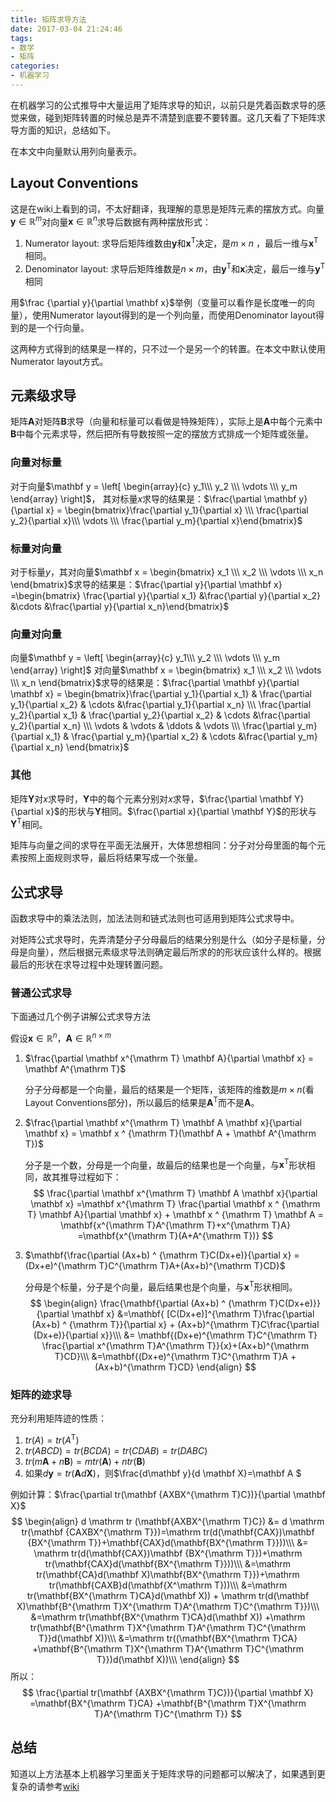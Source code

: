 ```yaml
---
title: 矩阵求导方法
date: 2017-03-04 21:24:46
tags:
- 数学
- 矩阵
categories:
- 机器学习
---
```


在机器学习的公式推导中大量运用了矩阵求导的知识，以前只是凭着函数求导的感觉来做，碰到矩阵转置的时候总是弄不清楚到底要不要转置。这几天看了下矩阵求导方面的知识，总结如下。

在本文中向量默认用列向量表示。

<!--more-->

## Layout Conventions

这是在wiki上看到的词，不太好翻译，我理解的意思是矩阵元素的摆放方式。向量$\mathbf y \in\mathbb R^m$对向量$\mathbf x \in \mathbb R^n$求导后数据有两种摆放形式：

1. Numerator layout: 求导后矩阵维数由$\mathbf y$和$\mathbf x^{\mathrm T}$决定，是$m \times n$ ，最后一维与$\mathbf x^{\mathrm T}$相同。
2. Denominator layout: 求导后矩阵维数是$n \times m$，由$\mathbf y^{\mathrm T}$和$\mathbf x$决定，最后一维与$\mathbf y^{\mathrm T}$相同

用$\frac {\partial y}{\partial \mathbf x}$举例（变量可以看作是长度唯一的向量），使用Numerator layout得到的是一个列向量，而使用Denominator layout得到的是一个行向量。

这两种方式得到的结果是一样的，只不过一个是另一个的转置。在本文中默认使用Numerator layout方式。

## 元素级求导

矩阵$\mathbf A$对矩阵$\mathbf B$求导（向量和标量可以看做是特殊矩阵），实际上是$\mathbf A$中每个元素中$\mathbf B$中每个元素求导，然后把所有导数按照一定的摆放方式排成一个矩阵或张量。

### 向量对标量

对于向量$\mathbf y = \left[  \begin{array}{c}  y_1\\\ y_2  \\\ \vdots \\\ y_m \end{array} \right]$， 其对标量$x$求导的结果是：$\frac{\partial \mathbf y}{\partial x} = \begin{bmatrix}\frac{\partial y_1}{\partial x} \\\ \frac{\partial y_2}{\partial x}\\\ \vdots \\\ \frac{\partial y_m}{\partial x}\end{bmatrix}$



### 标量对向量

对于标量$y$，其对向量$\mathbf x = \begin{bmatrix} x_1 \\\ x_2 \\\ \vdots \\\ x_n \end{bmatrix}$求导的结果是：$\frac{\partial y}{\partial \mathbf x} =\begin{bmatrix} \frac{\partial y}{\partial x_1} &\frac{\partial y}{\partial x_2} &\cdots &\frac{\partial y}{\partial x_n}\end{bmatrix}$



### 向量对向量

向量$\mathbf y = \left[  \begin{array}{c}  y_1\\\ y_2  \\\ \vdots \\\ y_m \end{array} \right]$ 对向量$\mathbf x = \begin{bmatrix} x_1 \\\ x_2 \\\ \vdots \\\ x_n \end{bmatrix}$求导的结果是：$\frac{\partial \mathbf y}{\partial \mathbf x} = \begin{bmatrix}\frac{\partial y_1}{\partial x_1} &  \frac{\partial y_1}{\partial x_2}  & \cdots  &\frac{\partial y_1}{\partial x_n} \\\ \frac{\partial y_2}{\partial x_1} &  \frac{\partial y_2}{\partial x_2}  & \cdots  &\frac{\partial y_2}{\partial x_n} \\\ \vdots &  \vdots &  \ddots & \vdots \\\ \frac{\partial y_m}{\partial x_1} &  \frac{\partial y_m}{\partial x_2}  & \cdots  &\frac{\partial y_m}{\partial x_n} \end{bmatrix}$



### 其他

矩阵$\mathbf Y$对$x$求导时，$\mathbf Y$中的每个元素分别对$x$求导，$\frac{\partial \mathbf Y}{\partial x}$的形状与$\mathbf Y$相同。$\frac{\partial x}{\partial \mathbf Y}$的形状与$\mathbf Y^{\mathrm T}$相同。

矩阵与向量之间的求导在平面无法展开，大体思想相同：分子对分母里面的每个元素按照上面规则求导，最后将结果写成一个张量。

## 公式求导

函数求导中的乘法法则，加法法则和链式法则也可适用到矩阵公式求导中。

对矩阵公式求导时，先弄清楚分子分母最后的结果分别是什么（如分子是标量，分母是向量），然后根据元素级求导法则确定最后所求的的形状应该什么样的。根据最后的形状在求导过程中处理转置问题。

### 普通公式求导

下面通过几个例子讲解公式求导方法

假设$\mathbf x \in \mathbb R^{n}$，$\mathbf A \in \mathbb R ^ {n \times m}$

1. $\frac{\partial \mathbf x^{\mathrm T} \mathbf A}{\partial \mathbf x} = \mathbf A^{\mathrm T}$

   分子分母都是一个向量，最后的结果是一个矩阵，该矩阵的维数是$m \times n​$(看Layout Conventions部分)，所以最后的结果是$\mathbf A ^{\mathrm T}$而不是$\mathbf A$。

2. $\frac{\partial \mathbf x^{\mathrm T} \mathbf A \mathbf x}{\partial \mathbf x} = \mathbf x ^ {\mathrm T}(\mathbf A + \mathbf A^{\mathrm T})$

   分子是一个数，分母是一个向量，故最后的结果也是一个向量，与$\mathbf x ^ {\mathrm T}$形状相同，故其推导过程如下：
   $$
   \frac{\partial \mathbf x^{\mathrm T} \mathbf A \mathbf x}{\partial \mathbf x} 
   =\mathbf x^{\mathrm T} \frac{\partial \mathbf x ^ {\mathrm T} \mathbf A}{\partial \mathbf x} + \mathbf x ^ {\mathrm T} \mathbf A 
   = \mathbf{x^{\mathrm T}A^{\mathrm T}+x^{\mathrm T}A}
   =\mathbf{x^{\mathrm T}(A+A^{\mathrm T})}
   $$

3. $\mathbf{\frac{\partial (Ax+b) ^ {\mathrm T}C(Dx+e)}{\partial x} = (Dx+e)^{\mathrm T}C^{\mathrm T}A+(Ax+b)^{\mathrm T}CD}$

   分母是个标量，分子是个向量，最后结果也是个向量，与$\mathbf x ^ {\mathrm T}$形状相同。
   $$
   \begin{align}
   \frac{\mathbf{\partial (Ax+b) ^ {\mathrm T}C(Dx+e)}}{\partial \mathbf x}
   &=\mathbf{ [C(Dx+e)]^{\mathrm T}\frac{\partial (Ax+b) ^ {\mathrm T}}{\partial x} + (Ax+b)^{\mathrm T}C\frac{\partial (Dx+e)}{\partial x}}\\\
   &= \mathbf{(Dx+e)^{\mathrm T}C^{\mathrm T} \frac{\partial x^{\mathrm T}A^{\mathrm T}}{x}+(Ax+b)^{\mathrm T}CD}\\\
   &=\mathbf{(Dx+e)^{\mathrm T}C^{\mathrm T}A +(Ax+b)^{\mathrm T}CD}
   \end{align}
   $$



### 矩阵的迹求导

充分利用矩阵迹的性质：

1. $tr(A) = tr(A^{\mathrm T})$
2. $tr(ABCD)=tr(BCDA)=tr(CDAB)=tr(DABC)$
3. $tr(m\mathbf A + n \mathbf B)=mtr(\mathbf A)+n tr(\mathbf B)$
4. 如果$d\mathbf y = tr(\mathbf Ad \mathbf X)$，则$\frac{d\mathbf y}{d \mathbf X}=\mathbf A $

例如计算：$\frac{\partial tr(\mathbf {AXBX^{\mathrm T}C})}{\partial \mathbf X}$
$$
\begin{align}
 d \mathrm tr (\mathbf{AXBX^{\mathrm T}C})
 &= d \mathrm tr(\mathbf {CAXBX^{\mathrm T}})=\mathrm tr(d(\mathbf{CAX})\mathbf {BX^{\mathrm T}}+\mathbf{CAX}d(\mathbf{BX^{\mathrm T}}))\\\
 &= \mathrm tr(d(\mathbf{CAX})\mathbf {BX^{\mathrm T}})+\mathrm tr(\mathbf{CAX}d(\mathbf{BX^{\mathrm T}}))\\\
 &=\mathrm tr(\mathbf{CA}d(\mathbf X)\mathbf{BX^{\mathrm T}})+\mathrm tr(\mathbf{CAXB}d(\mathbf{X^\mathrm T}))\\\
 &=\mathrm tr(\mathbf{BX^{\mathrm T}CA}d(\mathbf X)) + \mathrm tr(d(\mathbf X)\mathbf{B^{\mathrm T}X^{\mathrm T}A^{\mathrm T}C^{\mathrm T}})\\\
 &=\mathrm tr(\mathbf{BX^{\mathrm T}CA}d(\mathbf X)) +\mathrm tr(\mathbf{B^{\mathrm T}X^{\mathrm T}A^{\mathrm T}C^{\mathrm T}}d(\mathbf X))\\\
 &=\mathrm tr((\mathbf{BX^{\mathrm T}CA} +\mathbf{B^{\mathrm T}X^{\mathrm T}A^{\mathrm T}C^{\mathrm T}})d(\mathbf X))\\\
\end{align}
$$
所以：
$$
\frac{\partial tr(\mathbf {AXBX^{\mathrm T}C})}{\partial \mathbf X}
=\mathbf{BX^{\mathrm T}CA} +\mathbf{B^{\mathrm T}X^{\mathrm T}A^{\mathrm T}C^{\mathrm T}}
$$


## 总结

知道以上方法基本上机器学习里面关于矩阵求导的问题都可以解决了，如果遇到更复杂的请参考[wiki](https://en.wikipedia.org/wiki/Matrix_calculus)
